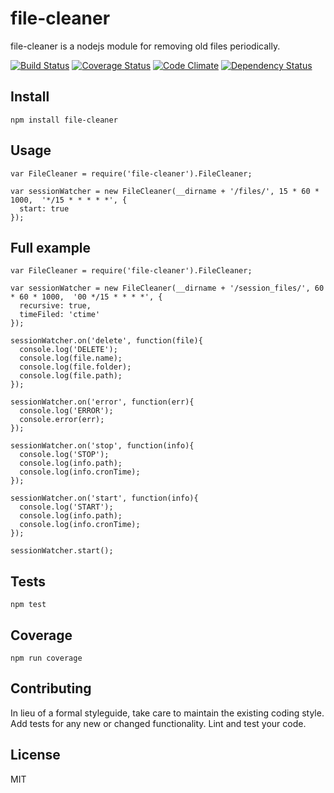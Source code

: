 # file-cleaner

file-cleaner is a nodejs module for removing old files periodically.

[![Build Status](https://travis-ci.org/pdaether/file-cleaner.svg?branch=master)](https://travis-ci.org/pdaether/file-cleaner)
[![Coverage Status](https://coveralls.io/repos/pdaether/file-cleaner/badge.svg)](https://coveralls.io/r/pdaether/file-cleaner)
[![Code Climate](https://codeclimate.com/github/pdaether/file-cleaner/badges/gpa.svg)](https://codeclimate.com/github/pdaether/file-cleaner)
[![Dependency Status](https://gemnasium.com/pdaether/file-cleaner.svg)](https://gemnasium.com/pdaether/file-cleaner)

## Install

```
npm install file-cleaner
```

## Usage

```
var FileCleaner = require('file-cleaner').FileCleaner;

var sessionWatcher = new FileCleaner(__dirname + '/files/', 15 * 60 * 1000,  '*/15 * * * * *', {
  start: true
});
```

## Full example

```
var FileCleaner = require('file-cleaner').FileCleaner;

var sessionWatcher = new FileCleaner(__dirname + '/session_files/', 60 * 60 * 1000,  '00 */15 * * * *', {
  recursive: true,
  timeFiled: 'ctime'
});

sessionWatcher.on('delete', function(file){
  console.log('DELETE');
  console.log(file.name);
  console.log(file.folder);
  console.log(file.path);
});

sessionWatcher.on('error', function(err){
  console.log('ERROR');
  console.error(err);
});

sessionWatcher.on('stop', function(info){
  console.log('STOP');
  console.log(info.path);
  console.log(info.cronTime);
});

sessionWatcher.on('start', function(info){
  console.log('START');
  console.log(info.path);
  console.log(info.cronTime);
});

sessionWatcher.start();
```

## Tests

```
npm test
```

## Coverage

```
npm run coverage
```

## Contributing

In lieu of a formal styleguide, take care to maintain the existing coding style.
Add tests for any new or changed functionality. Lint and test your code.

## License

MIT